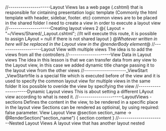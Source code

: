 //---------------------Layout Views
Ias a web page (.cshtml) that is responsible for cintaining presentation logic template (Commonly the html template with header, sidebar, footer. etc)
common views are to be placed in the shared folder
I need to create a view in order to execute a layout view
//---------------------Creating layout views 2
@{
    Layout = "~/Views/Shared/_Layout.cshtml"; //It will execute this route, it is possible to assign LAyout = null if there is not shared layout
}
@*Whatever written in here will be replaced in the Layout view in the @renderBody element*@
//---------------------Layout View with multiple views
The idea is to add the views from all the controllers
//---------------------View Data in Layout views
The idea in this lesson is that we can transfer data from any view to the Layout view, in this case we added dynamic title change passing it to the layout view from the other views
//---------------------_ViewStart
_ViewStartrfile is a special file which is executed before of the view and it is used to specify the common layout view for multiple views in the same folder
It ios possible to overide the view by specifying the view
//----------------------Dynamic Layout views
This is about setting a different LAyout view according to what is need it.
//----------------------LayoutViews - sections
Defines the content in the view, to be rendered in a specific place in the layout view
Sections can be rendered as optioinal, by using required: false parameter.
View                             Layout View
@section section_name     ->    @RenderSection("section_name")
{
    section content
}
//-----------------------Nested Layout Views
A layout view that has another layout nested